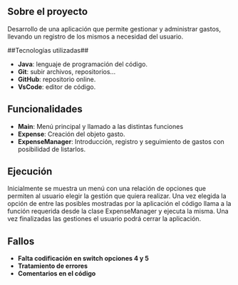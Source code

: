 ## Sobre el proyecto
Desarrollo de una aplicación que permite gestionar y administrar gastos, llevando un registro de los mismos a necesidad del usuario.

##Tecnologías utilizadas##
- **Java**: lenguaje de programación del código.
- **Git**: subir archivos, repositorios...
- **GitHub**: repositorio online.
- **VsCode**: editor de código.

## Funcionalidades
- **Main**: Menú principal y llamado a las distintas funciones
- **Expense**: Creación del objeto gasto.
- **ExpenseManager**: Introducción, registro y seguimiento de gastos con posibilidad de listarlos.

## Ejecución
Inicialmente se muestra un menú con una relación de opciones que permiten al usuario elegir la gestión que quiera realizar.
Una vez elegida la opción de entre las posibles mostradas por la aplicación el código llama a la función requerida desde la clase
ExpenseManager y ejecuta la misma. Una vez finalizadas las gestiones el usuario podrá cerrar la aplicación.

## Fallos
- **Falta codificación en switch opciones 4 y 5**
- **Tratamiento de errores**
- **Comentarios en el código**
